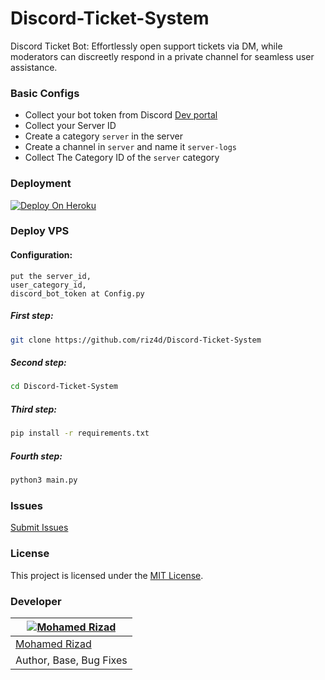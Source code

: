 # Discord-Ticket-System
Discord Ticket Bot: Effortlessly open support tickets via DM, while moderators can discreetly respond in a private channel for seamless user assistance.

### Basic Configs

- Collect your bot token from Discord [Dev portal](https://discord.com/developers/applications)
- Collect your Server ID
- Create a category `server` in the server
- Create a channel in `server` and name it `server-logs`
- Collect The Category ID of the `server` category

### Deployment

[![Deploy On Heroku](https://img.shields.io/badge/heroku-%23430098.svg?style=for-the-badge&logo=heroku&logoColor=white)](https://heroku.com/deploy?template=https://github.com/riz4d/Discord-Ticket-System/)

### Deploy VPS

#### Configuration:

```
put the server_id,
user_category_id,
discord_bot_token at Config.py

```


##### First step:

```sh
git clone https://github.com/riz4d/Discord-Ticket-System
```

##### Second step:

```sh
cd Discord-Ticket-System
```

##### Third step:

```sh
pip install -r requirements.txt
```

##### Fourth step:

```sh
python3 main.py
```

### Issues 

[Submit Issues](https://github.com/riz4d/Discord-Ticket-System/issues)

### License

This project is licensed under the [MIT License](LICENSE).

### Developer

[![Mohamed Rizad](https://github.com/riz4d.png?size=100)](https://github.com/riz4d) |
----|
[Mohamed Rizad](https://t.me/riz4d) |
Author, Base, Bug Fixes  |
